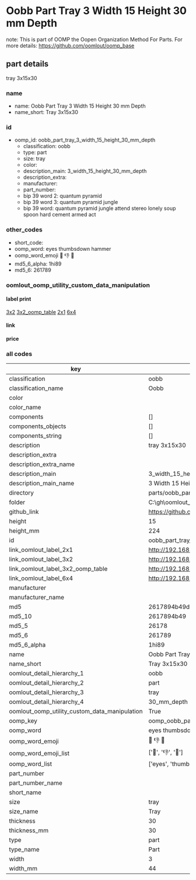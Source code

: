# Oobb Part Tray 3 Width 15 Height 30 mm Depth  

note: This is part of OOMP the Oopen Organization Method For Parts. For more details: https://github.com/oomlout/oomp_base

##  part details
  



tray 3x15x30



### name
* name: Oobb Part Tray 3 Width 15 Height 30 mm Depth
* name_short: Tray 3x15x30 
### id
* oomp_id: oobb_part_tray_3_width_15_height_30_mm_depth
  * classification: oobb
  * type: part
  * size: tray
  * color: 
  * description_main: 3_width_15_height_30_mm_depth
  * description_extra: 
  * manufacturer: 
  * part_number: 
  * bip 39 word 2: quantum pyramid
  * bip 39 word 3: quantum pyramid jungle
  * bip 39 word: quantum pyramid jungle attend stereo lonely soup spoon hard cement armed act

### other_codes
* short_code: 
* oomp_word: eyes thumbsdown hammer
* oomp_word_emoji :eyes: :thumbsdown: :hammer:
* md5_6_alpha: 1hi89
* md5_6: 261789






### oomlout_oomp_utility_custom_data_manipulation
#### label print
[3x2](http://192.168.1.245:1112/?label=oomp%201hi89)
[3x2_oomp_table](http://192.168.1.108:1112/?label=oomp%201hi89)
[2x1](http://192.168.1.242:1112/?label=oomp%201hi89)
[6x4](http://192.168.1.55:1112/?label=oomp%201hi89)    

#### link

                              

#### price







### all codes 
| key | value |  
| --- | --- |  
| classification | oobb |  
| classification_name | Oobb |  
| color |  |  
| color_name |  |  
| components | [] |  
| components_objects | [] |  
| components_string | [] |  
| description | tray 3x15x30 |  
| description_extra |  |  
| description_extra_name |  |  
| description_main | 3_width_15_height_30_mm_depth |  
| description_main_name | 3 Width 15 Height 30 mm Depth |  
| directory | parts/oobb_part_tray_3_width_15_height_30_mm_depth |  
| folder | C:\gh\oomlout_oobb_version_4_generated_parts\parts\oobb_part_tray_3_width_15_height_30_mm_depth |  
| github_link | https://github.com/oomlout/oomlout_oomp_part_src/tree/main/parts/oobb_part_tray_3_width_15_height_30_mm_depth |  
| height | 15 |  
| height_mm | 224 |  
| id | oobb_part_tray_3_width_15_height_30_mm_depth |  
| link_oomlout_label_2x1 | http://192.168.1.242:1112/?label=oomp%201hi89 |  
| link_oomlout_label_3x2 | http://192.168.1.245:1112/?label=oomp%201hi89 |  
| link_oomlout_label_3x2_oomp_table | http://192.168.1.108:1112/?label=oomp%201hi89 |  
| link_oomlout_label_6x4 | http://192.168.1.55:1112/?label=oomp%201hi89 |  
| manufacturer |  |  
| manufacturer_name |  |  
| md5 | 2617894b49d299fe0eeac0e8f22bc57a |  
| md5_10 | 2617894b49 |  
| md5_5 | 26178 |  
| md5_6 | 261789 |  
| md5_6_alpha | 1hi89 |  
| name | Oobb Part Tray 3 Width 15 Height 30 mm Depth |  
| name_short | Tray 3x15x30  |  
| oomlout_detail_hierarchy_1 | oobb |  
| oomlout_detail_hierarchy_2 | part |  
| oomlout_detail_hierarchy_3 | tray |  
| oomlout_detail_hierarchy_4 | 30_mm_depth |  
| oomlout_oomp_utility_custom_data_manipulation | True |  
| oomp_key | oomp_oobb_part_tray_3_width_15_height_30_mm_depth |  
| oomp_word | eyes thumbsdown hammer |  
| oomp_word_emoji | :eyes: :thumbsdown: :hammer: |  
| oomp_word_emoji_list | [':eyes:', ':thumbsdown:', ':hammer:'] |  
| oomp_word_list | ['eyes', 'thumbsdown', 'hammer'] |  
| part_number |  |  
| part_number_name |  |  
| short_name |  |  
| size | tray |  
| size_name | Tray |  
| thickness | 30 |  
| thickness_mm | 30 |  
| type | part |  
| type_name | Part |  
| width | 3 |  
| width_mm | 44 |  
